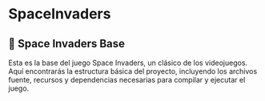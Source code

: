 # SpaceInvaders

## 🚀 Space Invaders Base

Esta es la base del juego Space Invaders, un clásico de los videojuegos. Aquí encontrarás la estructura básica del proyecto, incluyendo los archivos fuente, recursos y dependencias necesarias para compilar y ejecutar el juego.

